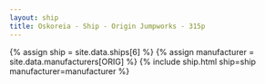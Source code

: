 ```yaml
---
layout: ship
title: Oskoreia - Ship - Origin Jumpworks - 315p
---
```

{% assign ship = site.data.ships[6] %}
{% assign manufacturer = site.data.manufacturers[ORIG] %}
{% include ship.html ship=ship manufacturer=manufacturer %}
